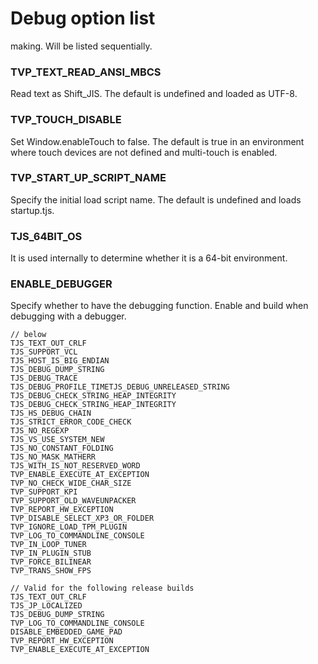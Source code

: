 # Debug option list
making. 
Will be listed sequentially.

### TVP\_TEXT\_READ\_ANSI\_MBCS
Read text as Shift_JIS.
The default is undefined and loaded as UTF-8.

### TVP\_TOUCH\_DISABLE
Set Window.enableTouch to false.
The default is true in an environment where touch devices are not defined and multi-touch is enabled.

### TVP_START_UP_SCRIPT_NAME
Specify the initial load script name.
The default is undefined and loads startup.tjs.

### TJS\_64BIT\_OS
It is used internally to determine whether it is a 64-bit environment.

### ENABLE_DEBUGGER
Specify whether to have the debugging function.
Enable and build when debugging with a debugger.

    // below
    TJS_TEXT_OUT_CRLF
    TJS_SUPPORT_VCL
    TJS_HOST_IS_BIG_ENDIAN
    TJS_DEBUG_DUMP_STRING
    TJS_DEBUG_TRACE
    TJS_DEBUG_PROFILE_TIMETJS_DEBUG_UNRELEASED_STRING
    TJS_DEBUG_CHECK_STRING_HEAP_INTEGRITY
    TJS_DEBUG_CHECK_STRING_HEAP_INTEGRITY
    TJS_HS_DEBUG_CHAIN
    TJS_STRICT_ERROR_CODE_CHECK
    TJS_NO_REGEXP
    TJS_VS_USE_SYSTEM_NEW
    TJS_NO_CONSTANT_FOLDING
    TJS_NO_MASK_MATHERR
    TJS_WITH_IS_NOT_RESERVED_WORD
    TVP_ENABLE_EXECUTE_AT_EXCEPTION
    TVP_NO_CHECK_WIDE_CHAR_SIZE
    TVP_SUPPORT_KPI
    TVP_SUPPORT_OLD_WAVEUNPACKER
    TVP_REPORT_HW_EXCEPTION
    TVP_DISABLE_SELECT_XP3_OR_FOLDER
    TVP_IGNORE_LOAD_TPM_PLUGIN
    TVP_LOG_TO_COMMANDLINE_CONSOLE
    TVP_IN_LOOP_TUNER
    TVP_IN_PLUGIN_STUB
    TVP_FORCE_BILINEAR
    TVP_TRANS_SHOW_FPS
    
    // Valid for the following release builds
    TJS_TEXT_OUT_CRLF
    TJS_JP_LOCALIZED
    TJS_DEBUG_DUMP_STRING
    TVP_LOG_TO_COMMANDLINE_CONSOLE
    DISABLE_EMBEDDED_GAME_PAD
    TVP_REPORT_HW_EXCEPTION
    TVP_ENABLE_EXECUTE_AT_EXCEPTION
